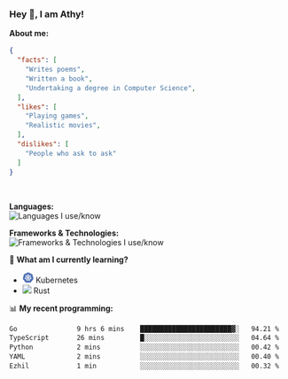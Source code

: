 ### Hey 👋, I am Athy!<br>

**About me:**


```json
{
  "facts": [
    "Writes poems",
    "Written a book",
    "Undertaking a degree in Computer Science",
  ],
  "likes": [
    "Playing games",
    "Realistic movies",
  ],
  "dislikes": [
    "People who ask to ask"
  ]
}
```
<br>


**Languages:**<br>
![Languages I use/know](https://skillicons.dev/icons?i=go,js,py,html,lua,java)

**Frameworks & Technologies:**<br />
![Frameworks & Technologies I use/know](https://skillicons.dev/icons?i=nodejs,nextjs,ts,react,express,docker,kubernetes,mysql,postgresql,mongodb,git,github,tailwind,prisma)

📙 **What am I currently learning?**

- <img height="20" src="https://github.com/devicons/devicon/blob/master/icons/kubernetes/kubernetes-plain.svg" />  Kubernetes
- <img height="20" src="https://cdn.jsdelivr.net/gh/devicons/devicon/icons/rust/rust-plain.svg" /> Rust

📊 **My recent programming:**

<!--START_SECTION:waka-->

```txt
Go               9 hrs 6 mins    ███████████████████████▓░   94.21 %
TypeScript       26 mins         █░░░░░░░░░░░░░░░░░░░░░░░░   04.64 %
Python           2 mins          ░░░░░░░░░░░░░░░░░░░░░░░░░   00.42 %
YAML             2 mins          ░░░░░░░░░░░░░░░░░░░░░░░░░   00.40 %
Ezhil            1 min           ░░░░░░░░░░░░░░░░░░░░░░░░░   00.32 %
```

<!--END_SECTION:waka-->
